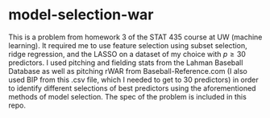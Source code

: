 # model-selection-war

This is a problem from homework 3 of the STAT 435 course at UW (machine learning). It required me to use feature selection using subset selection, ridge regression, and the LASSO on a dataset of my choice with $p \geq 30$ predictors. I used pitching and fielding stats from the Lahman Baseball Database as well as pitching rWAR from Baseball-Reference.com (I also used BIP from this .csv file, which I needed to get to 30 predictors) in order to identify different selections of best predictors using the aforementioned methods of model selection. The spec of the problem is included in this repo.